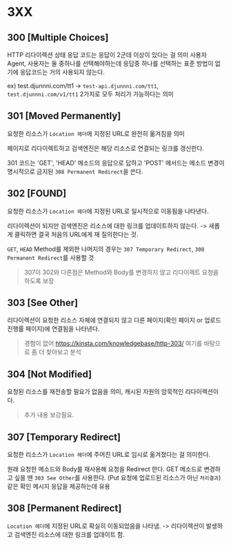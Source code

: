 # 3XX

## 300 [Multiple Choices]

HTTP 리다이렉션 상태 응답 코드는 응답이 2군데 이상이 있다는 걸 의미
사용자 Agent, 사용자는 둘 중하나를 선택해야하는데 응답중 하나를 선택하는 표준 방법이 없기에 응답코드는 거의 사용되지 않는다.

ex) test.djunnni.com/tt1 -> `test-api.djunnni.com/tt1`, `test.djunnni.com/v1/tt1` 2가지로 모두 처리가 가능하다는 의미

## 301 [Moved Permanently]

요청한 리소스가 `Location 헤더`에 지정된 URL로 완전히 옮겨짐을 의미

페이지로 리다이렉트하고 검색엔진은 해당 리소스로 연결되는 링크를 갱신한다.

301 코드는 'GET', 'HEAD' 메소드의 응답으로 답하고 'POST' 메서드는 메소드 변경이 명시적으로 금지된 `308 Permanent Redirect`을 쓴다.

## 302 [FOUND]

요청한 리소스가 `Location 헤더`에 지정된 URL로 일시적으로 이동됨을 나타낸다. 

리다이렉션이 되지만 검색엔진은 리소스에 대한 링크를 업데이트하지 않는다. -> 새롭게 클릭하면 결국 처음의 URL에게 재 질의한다는 것.

`GET`, `HEAD` Method를 제외한 나머지의 경우는 `307 Temporary Redirect`, `308 Permanent Redirect`를 사용할 것
> 307이 302와 다른점은 Method와 Body를 변경하지 않고 리다이렉트 요청을 하도록 보장

## 303 [See Other]

리다이렉션이 요청한 리소스 자체에 연결되지 않고 다른 페이지(확인 페이지 or 업로드 진행률 페이지)에 연결됨을 나타낸다.

> 경험이 없어 https://kinsta.com/knowledgebase/http-303/ 여기를 바탕으로 좀 더 찾아보고 분석

## 304 [Not Modified]

요청된 리소스를 재전송할 필요가 없음을 의미, 캐시된 자원의 암묵적인 리다이렉션이다.

> 추가 내용 보강필요.

## 307 [Temporary Redirect]

요청한 리소스가 `Location 헤더`에 주어진 URL로 임시로 옮겨졌다는 걸 의미한다.

원래 요청한 메소드와 Body를 재사용해 요청을 Redirect 한다. GET 메소드로 변경하고 싶을 땐 `303 See Other`를 사용한다. (Put 요청에 업로드된 리소스가 아닌 `처리결과`) 같은 확인 메시지 응답을 제공하는데 유용

## 308 [Permanent Redirect]

`Location 헤더`에 지정된 URL로 확실히 이동되었음을 나타냄. -> 리다이렉션이 발생하고 검색엔진 리소스에 대한 링크를 업데이트 함.